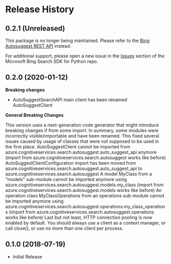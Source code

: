 # Release History

## 0.2.1 (Unreleased)

This package is no longer being maintained. Please refer to the [Bing Autosuggest REST API](https://learn.microsoft.com/bing/search-apis/bing-autosuggest/quickstarts/rest/python) instead.

For additional support, please open a new issue in the [Issues](https://github.com/microsoft/bing-search-sdk-for-python/issues) section of the Microsoft Bing Search SDK for Python repo.

## 0.2.0 (2020-01-12)

**Breaking changes**

  - AutoSuggestSearchAPI main client has been renamed AutoSuggestClient

**General Breaking Changes**

This version uses a next-generation code generator that might introduce
breaking changes if from some import. In summary, some modules were
incorrectly visible/importable and have been renamed. This fixed several
issues caused by usage of classes that were not supposed to be used in
the first place. AutoSuggestClient cannot be imported from
azure.cognitiveservices.search.autosuggest.auto_suggest_api anymore
(import from azure.cognitiveservices.search.autosuggest works like
before) AutoSuggestClientConfiguration import has been moved from
azure.cognitiveservices.search.autosuggest.auto_suggest_api to
azure.cognitiveservices.search.autosuggest A model MyClass from a
"models" sub-module cannot be imported anymore using
azure.cognitiveservices.search.autosuggest.models.my_class (import from
azure.cognitiveservices.search.autosuggest.models works like before) An
operation class MyClassOperations from an operations sub-module cannot
be imported anymore using
azure.cognitiveservices.search.autosuggest.operations.my_class_operations
(import from azure.cognitiveservices.search.autosuggest.operations works
like before) Last but not least, HTTP connection pooling is now enabled
by default. You should always use a client as a context manager, or call
close(), or use no more than one client per process.

## 0.1.0 (2018-07-19)

  - Initial Release
